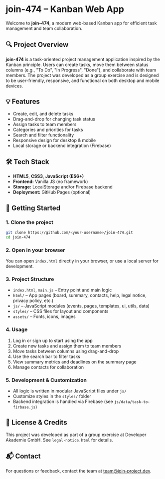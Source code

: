 # join-474 – Kanban Web App

Welcome to **join-474**, a modern web-based Kanban app for efficient task management and team collaboration.

## 🔍 Project Overview

**join-474** is a task-oriented project management application inspired by the Kanban principle. Users can create tasks, move them between status columns (e.g., "To Do", "In Progress", "Done"), and collaborate with team members. The project was developed as a group exercise and is designed to be user-friendly, responsive, and functional on both desktop and mobile devices.

## 💡 Features

- Create, edit, and delete tasks
- Drag-and-drop for changing task status
- Assign tasks to team members
- Categories and priorities for tasks
- Search and filter functionality
- Responsive design for desktop & mobile
- Local storage or backend integration (Firebase)

## 🛠️ Tech Stack

- **HTML5**, **CSS3**, **JavaScript (ES6+)**
- **Frontend:** Vanilla JS (no framework)
- **Storage:** LocalStorage and/or Firebase backend
- **Deployment:** GitHub Pages (optional)

## 🚀 Getting Started

### 1. Clone the project

```bash
git clone https://github.com/<your-username>/join-474.git
cd join-474
```

### 2. Open in your browser

You can open `index.html` directly in your browser, or use a local server for development.

### 3. Project Structure

- `index.html`, `main.js` – Entry point and main logic
- `html/` – App pages (board, summary, contacts, help, legal notice, privacy policy, etc.)
- `js/` – JavaScript modules (events, pages, templates, ui, utils, data)
- `styles/` – CSS files for layout and components
- `assets/` – Fonts, icons, images

### 4. Usage

1. Log in or sign up to start using the app
2. Create new tasks and assign them to team members
3. Move tasks between columns using drag-and-drop
4. Use the search bar to filter tasks
5. View summary metrics and deadlines on the summary page
6. Manage contacts for collaboration

### 5. Development & Customization

- All logic is written in modular JavaScript files under `js/`
- Customize styles in the `styles/` folder
- Backend integration is handled via Firebase (see `js/data/task-to-firbase.js`)

## 📄 License & Credits

This project was developed as part of a group exercise at Developer Akademie GmbH. See `legal-notice.html` for details.

## 📬 Contact

For questions or feedback, contact the team at [team@join-project.dev](mailto:team@join-project.dev).
